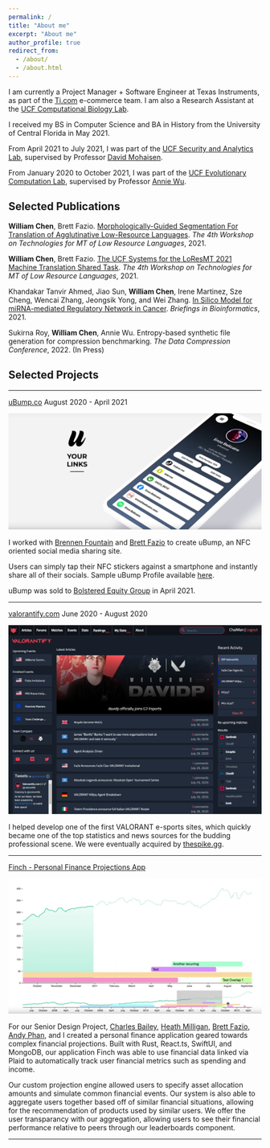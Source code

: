 ```yaml
---
permalink: /
title: "About me"
excerpt: "About me"
author_profile: true
redirect_from:
  - /about/
  - /about.html
---
```


I am currently a Project Manager + Software Engineer at Texas Instruments, as part of the [Ti.com](https://ti.com) e-commerce team.
I am also a Research Assistant at the [UCF Computational Biology Lab](https://server.cs.ucf.edu/compbio/).

I received my BS in Computer Science and BA in History from the University of Central Florida in May 2021.

From April 2021 to July 2021, I was part of the [UCF Security and Analytics Lab](http://seal.cs.ucf.edu), supervised by Professor [David Mohaisen](http://cs.ucf.edu/~mohaisen/).

From January 2020 to October 2021, I was part of the [UCF Evolutionary Computation Lab](http://www.cs.ucf.edu/~ecl/index.html), supervised by Professor [Annie Wu](http://www.cs.ucf.edu/~aswu/).

## Selected Publications

**William Chen**, Brett Fazio. [Morphologically-Guided Segmentation For Translation of Agglutinative Low-Resource Languages](https://wanchichen.github.io/pdf/morpho_nmt.pdf). _The 4th Workshop on Technologies for MT of Low Resource Languages_, 2021.

**William Chen**, Brett Fazio. [The UCF Systems for the LoResMT 2021 Machine Translation Shared Task](https://aclanthology.org/2021.mtsummit-loresmt.13.pdf). _The 4th Workshop on Technologies for MT of Low Resource Languages_, 2021.

Khandakar Tanvir Ahmed, Jiao Sun, **William Chen**, Irene Martinez, Sze Cheng, Wencai Zhang, Jeongsik Yong, and Wei Zhang. [In Silico Model for miRNA-mediated Regulatory Network in Cancer](https://academic.oup.com/bib/advance-article-abstract/doi/10.1093/bib/bbab264/6323206?redirectedFrom=fulltext). _Briefings in Bioinformatics_, 2021.

Sukirna Roy, **William Chen**, Annie Wu. Entropy-based synthetic file generation for compression benchmarking. _The Data Compression Conference_, 2022. (In Press)

## Selected Projects

---

[uBump.co](https://shop.ubump.co) August 2020 - April 2021

<img src="../images/bump.png">

I worked with [Brennen Fountain](https://www.linkedin.com/in/brennen-fountain-743302149/) and [Brett Fazio](https://www.linkedin.com/in/brett-fazio/) to create uBump, an NFC oriented social media sharing site.

Users can simply tap their NFC stickers against a smartphone and instantly share all of their socials. Sample uBump Profile available [here](https://ubump.co/william).

uBump was sold to [Bolstered Equity Group](https://www.crunchbase.com/acquisition/bolstered-equity-group-acquires-ubump--a3029e9a) in April 2021.

---

[valorantify.com](https://github.com/wanchichen/valorantify-preview) June 2020 - August 2020

<img src="../images/valorantify.PNG">

I helped develop one of the first VALORANT e-sports sites, which quickly became one of the top statistics and news sources for the budding professional scene. We were eventually acquired by [thespike.gg](https://www.thespike.gg/).

---

[Finch - Personal Finance Projections App](https://github.com/ucfinancegroup/pfp)

<img src="../images/finch.png">

For our Senior Design Project, [Charles Bailey](https://www.linkedin.com/in/charles-bailey/), [Heath Milligan](https://www.linkedin.com/in/heath-milligan/), [Brett Fazio](https://www.linkedin.com/in/brett-fazio/), [Andy Phan](), and I created a personal finance application geared towards complex financial projections. Built with Rust, React.ts, SwiftUI, and MongoDB, our application Finch was able to use financial data linked via Plaid to automatically track user financial metrics such as spending and income.

Our custom projection engine allowed users to specify asset allocation amounts and simulate common financial events. Our system is also able to aggregate users together based off of similar financial situations, allowing for the recommendation of products used by similar users. We offer the user transparancy with our aggregation, allowing users to see their financial performance relative to peers through our leaderboards component.

---
